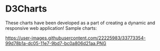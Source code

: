 # D3Charts

These charts have been developed as a part of creating a dynamic and responsive web application! Sample charts: 

https://user-images.githubusercontent.com/22225983/33773354-99d78b1a-dc05-11e7-9bd7-bc0a806d21aa.PNG


